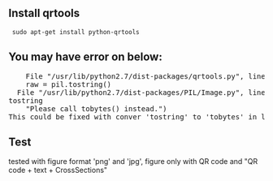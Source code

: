 ## Install qrtools 
	 sudo apt-get install python-qrtools

## You may have error on below:
<pre>
	File "/usr/lib/python2.7/dist-packages/qrtools.py", line 181, in decode
    raw = pil.tostring()
  File "/usr/lib/python2.7/dist-packages/PIL/Image.py", line 686, in
tostring
    "Please call tobytes() instead.")
This could be fixed with conver 'tostring' to 'tobytes' in line 181. 
</pre>

## Test   
tested with figure format 'png' and 'jpg', figure only with QR code and "QR code + text + CrossSections"

